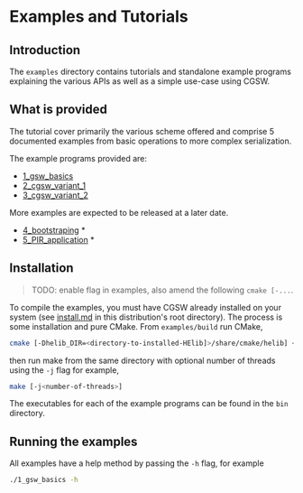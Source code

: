 # Examples and Tutorials

## Introduction
The `examples` directory contains tutorials and standalone example programs 
explaining the various APIs as well as a simple use-case using CGSW.

## What is provided
The tutorial cover primarily the various scheme offered and comprise 5 documented 
examples from basic operations to more complex serialization.

The example programs provided are:

- [1_gsw_basics](1_gsw_basics.cpp)
- [2_cgsw_variant_1](2_cgsw_variant_1.cpp)
- [3_cgsw_variant_2](3_cgsw_variant_2.cpp)

More examples are expected to be released at a later date.

- [4_bootstraping](4_bootstrapping.cpp) *
- [5_PIR_application](5_PIR_application.cpp) * 

## Installation

> TODO: enable flag in examples, also amend the following `cmake [-...`.

To compile the examples, you must have CGSW already installed on your system (see [install.md](../INSTALL.md) in this 
distribution's root directory). The process is some installation and pure CMake. From `examples/build` run CMake,
```bash
cmake [-Dhelib_DIR=<directory-to-installed-HElib]>/share/cmake/helib] <directory-to-examples> ..
```

then run make from the same directory with optional number of threads using the `-j` flag for example,
```bash
make [-j<number-of-threads>]
```

The executables for each of the example programs can be found in the `bin` directory. 


## Running the examples
All examples have a help method by passing the `-h` flag, for example

```bash
./1_gsw_basics -h
```

